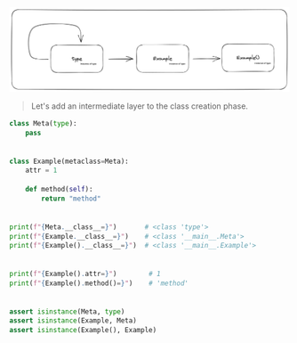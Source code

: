 ![](../media/understanding-python-classes.png)

> Let's add an intermediate layer to the class creation phase.

```python
class Meta(type):
    pass


class Example(metaclass=Meta):
    attr = 1

    def method(self):
        return "method"


print(f"{Meta.__class__=}")       # <class 'type'>
print(f"{Example.__class__=}")    # <class '__main__.Meta'>
print(f"{Example().__class__=}")  # <class '__main__.Example'>


print(f"{Example().attr=}")        # 1
print(f"{Example().method()=}")    # 'method'


assert isinstance(Meta, type)
assert isinstance(Example, Meta)
assert isinstance(Example(), Example)
```
